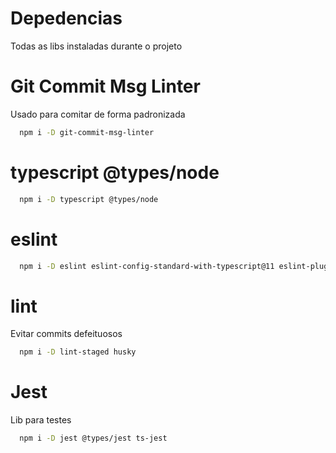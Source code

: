 # Depedencias
Todas as libs instaladas durante o projeto 

# Git Commit Msg Linter
Usado para comitar de forma padronizada
```bash
  npm i -D git-commit-msg-linter
```

# typescript @types/node
```bash
  npm i -D typescript @types/node
```

# eslint
```bash
  npm i -D eslint eslint-config-standard-with-typescript@11 eslint-plugin-import eslint-plugin-promise eslint-plugin-standard @typescript-eslint/eslint-plugin eslint-plugin-node
```
# lint
Evitar commits defeituosos
```bash
  npm i -D lint-staged husky 
```

# Jest 
Lib para testes 
```bash 
  npm i -D jest @types/jest ts-jest
```